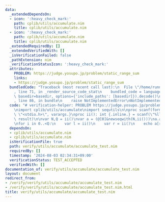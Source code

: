```yaml
---
data:
  _extendedDependsOn:
  - icon: ':heavy_check_mark:'
    path: cplib/utils/accumulate.nim
    title: cplib/utils/accumulate.nim
  - icon: ':heavy_check_mark:'
    path: cplib/utils/accumulate.nim
    title: cplib/utils/accumulate.nim
  _extendedRequiredBy: []
  _extendedVerifiedWith: []
  _isVerificationFailed: false
  _pathExtension: nim
  _verificationStatusIcon: ':heavy_check_mark:'
  attributes:
    PROBLEM: https://judge.yosupo.jp/problem/static_range_sum
    links:
    - https://judge.yosupo.jp/problem/static_range_sum
  bundledCode: "Traceback (most recent call last):\n  File \"/home/runner/.local/lib/python3.10/site-packages/onlinejudge_verify/documentation/build.py\"\
    , line 71, in _render_source_code_stat\n    bundled_code = language.bundle(stat.path,\
    \ basedir=basedir, options={'include_paths': [basedir]}).decode()\n  File \"/home/runner/.local/lib/python3.10/site-packages/onlinejudge_verify/languages/nim.py\"\
    , line 86, in bundle\n    raise NotImplementedError\nNotImplementedError\n"
  code: "# verification-helper: PROBLEM https://judge.yosupo.jp/problem/static_range_sum\n\
    \nimport cplib/utils/accumulate\nimport sequtils\n\nproc scanf(formatstr: cstring){.header:\
    \ \"<stdio.h>\", varargs.}\nproc ii(): int {.inline.} = scanf(\"%lld\\n\", addr\
    \ result)\n\nvar N,Q = ii()\nvar a = (@[0]&newseqwith(N,ii()))\na.accumulate(a+b)\n\
    \nfor i in 0..<Q:\n    var l = ii()\n    var r = ii()\n    echo a[r]-a[l]"
  dependsOn:
  - cplib/utils/accumulate.nim
  - cplib/utils/accumulate.nim
  isVerificationFile: true
  path: verify/utils/accumulate/accumulate_test.nim
  requiredBy: []
  timestamp: '2024-08-03 02:34:31+09:00'
  verificationStatus: TEST_ACCEPTED
  verifiedWith: []
documentation_of: verify/utils/accumulate/accumulate_test.nim
layout: document
redirect_from:
- /verify/verify/utils/accumulate/accumulate_test.nim
- /verify/verify/utils/accumulate/accumulate_test.nim.html
title: verify/utils/accumulate/accumulate_test.nim
---
```

